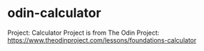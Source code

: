 # odin-calculator
Project: Calculator
Project is from The Odin Project: https://www.theodinproject.com/lessons/foundations-calculator
